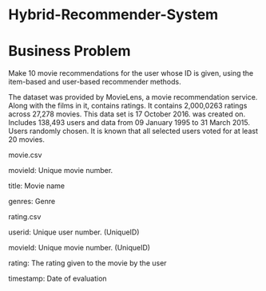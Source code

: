 # Hybrid-Recommender-System

# Business Problem
Make 10 movie recommendations for the user whose ID is given, using the item-based and user-based recommender methods.

The dataset was provided by MovieLens, a movie recommendation service. Along with the films in it, contains ratings. It contains 2,000,0263 ratings across 27,278 movies. This data set is 17 October 2016.
was created on. Includes 138,493 users and data from 09 January 1995 to 31 March 2015. Users randomly chosen. It is known that all selected users voted for at least 20 movies.

movie.csv

movieId: Unique movie number.

title: Movie name

genres: Genre

rating.csv

userid: Unique user number. (UniqueID)

movieId: Unique movie number. (UniqueID)

rating: The rating given to the movie by the user

timestamp: Date of evaluation
